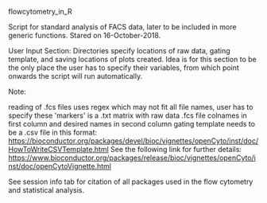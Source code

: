 flowcytometry_in_R

Script for standard analysis of FACS data, later to be included in more generic functions. Stared on 16-October-2018.

User Input Section: Directories specify locations of raw data, gating template, and saving locations of plots created. Idea is for this section to be the only place the user has to specify their variables, from which point onwards the script will run automatically.

Note:

reading of .fcs files uses regex which may not fit all file names, user has to specify these
'markers' is a .txt matrix with raw data .fcs file colnames in first column and desired names in second column
gating template needs to be a .csv file in this format: https://bioconductor.org/packages/devel/bioc/vignettes/openCyto/inst/doc/HowToWriteCSVTemplate.html
See the following link for further details: https://www.bioconductor.org/packages/release/bioc/vignettes/openCyto/inst/doc/openCytoVignette.html

See session info tab for citation of all packages used in the flow cytometry and statistical analysis.
